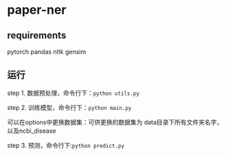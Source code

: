 # paper-ner

## requirements
pytorch
pandas
nltk
gensim

## 运行

step 1. 数据预处理，命令行下：`python utils.py`

step 2. 训练模型，命令行下：`python main.py`
 
可以在options中更换数据集：可供更换的数据集为
data目录下所有文件夹名字，以及ncbi_disease


step 3. 预测，命令行下:`python predict.py`
